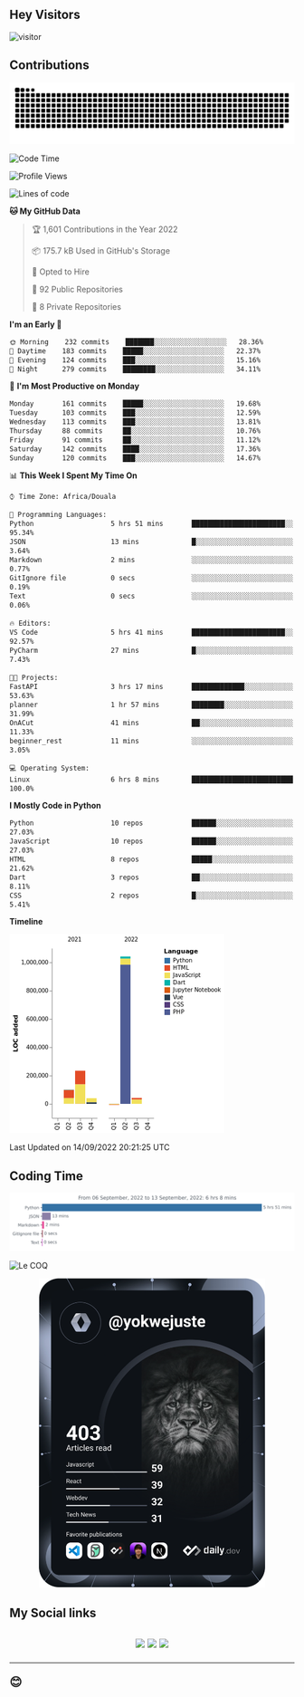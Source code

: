 ## Hey Visitors
![visitor](https://profile-counter.glitch.me/yokwejuste/count.svg)

## Contributions
<p align="center">
  <img src="https://raw.githubusercontent.com/yokwejuste/yokwejuste/output/github-contribution-grid-snake.svg" />
</p>

<!--START_SECTION:waka-->
![Code Time](http://img.shields.io/badge/Code%20Time-1%2C093%20hrs%201%20min-blue)

![Profile Views](http://img.shields.io/badge/Profile%20Views-7-blue)

![Lines of code](https://img.shields.io/badge/From%20Hello%20World%20I%27ve%20Written-1%20Million%20lines%20of%20code-blue)

**🐱 My GitHub Data** 

> 🏆 1,601 Contributions in the Year 2022
 > 
> 📦 175.7 kB Used in GitHub's Storage 
 > 
> 💼 Opted to Hire
 > 
> 📜 92 Public Repositories 
 > 
> 🔑 8 Private Repositories  
 > 
**I'm an Early 🐤** 

```text
🌞 Morning    232 commits    ███████░░░░░░░░░░░░░░░░░░   28.36% 
🌆 Daytime    183 commits    █████░░░░░░░░░░░░░░░░░░░░   22.37% 
🌃 Evening    124 commits    ███░░░░░░░░░░░░░░░░░░░░░░   15.16% 
🌙 Night      279 commits    ████████░░░░░░░░░░░░░░░░░   34.11%

```
📅 **I'm Most Productive on Monday** 

```text
Monday       161 commits    █████░░░░░░░░░░░░░░░░░░░░   19.68% 
Tuesday      103 commits    ███░░░░░░░░░░░░░░░░░░░░░░   12.59% 
Wednesday    113 commits    ███░░░░░░░░░░░░░░░░░░░░░░   13.81% 
Thursday     88 commits     ██░░░░░░░░░░░░░░░░░░░░░░░   10.76% 
Friday       91 commits     ██░░░░░░░░░░░░░░░░░░░░░░░   11.12% 
Saturday     142 commits    ████░░░░░░░░░░░░░░░░░░░░░   17.36% 
Sunday       120 commits    ███░░░░░░░░░░░░░░░░░░░░░░   14.67%

```


📊 **This Week I Spent My Time On** 

```text
⌚︎ Time Zone: Africa/Douala

💬 Programming Languages: 
Python                   5 hrs 51 mins       ███████████████████████░░   95.34% 
JSON                     13 mins             █░░░░░░░░░░░░░░░░░░░░░░░░   3.64% 
Markdown                 2 mins              ░░░░░░░░░░░░░░░░░░░░░░░░░   0.77% 
GitIgnore file           0 secs              ░░░░░░░░░░░░░░░░░░░░░░░░░   0.19% 
Text                     0 secs              ░░░░░░░░░░░░░░░░░░░░░░░░░   0.06%

🔥 Editors: 
VS Code                  5 hrs 41 mins       ███████████████████████░░   92.57% 
PyCharm                  27 mins             █░░░░░░░░░░░░░░░░░░░░░░░░   7.43%

🐱‍💻 Projects: 
FastAPI                  3 hrs 17 mins       █████████████░░░░░░░░░░░░   53.63% 
planner                  1 hr 57 mins        ████████░░░░░░░░░░░░░░░░░   31.99% 
OnACut                   41 mins             ██░░░░░░░░░░░░░░░░░░░░░░░   11.33% 
beginner_rest            11 mins             ░░░░░░░░░░░░░░░░░░░░░░░░░   3.05%

💻 Operating System: 
Linux                    6 hrs 8 mins        █████████████████████████   100.0%

```

**I Mostly Code in Python** 

```text
Python                   10 repos            ██████░░░░░░░░░░░░░░░░░░░   27.03% 
JavaScript               10 repos            ██████░░░░░░░░░░░░░░░░░░░   27.03% 
HTML                     8 repos             █████░░░░░░░░░░░░░░░░░░░░   21.62% 
Dart                     3 repos             ██░░░░░░░░░░░░░░░░░░░░░░░   8.11% 
CSS                      2 repos             █░░░░░░░░░░░░░░░░░░░░░░░░   5.41%

```


**Timeline**

![Chart not found](https://raw.githubusercontent.com/yokwejuste/yokwejuste/master/charts/bar_graph.png) 


 Last Updated on 14/09/2022 20:21:25 UTC
<!--END_SECTION:waka-->

## Coding Time

[![wakatime-stats](https://github.com/yokwejuste/yokwejuste/blob/master/images/stat.svg)](https://wakatime.com/@yokwejuste)

![Le COQ](https://metrics.lecoq.io/yokwejuste/)
<p align="center">
  <a href="#"><img src="https://github.com/yokwejuste/yokwejuste/blob/master/devcard.svg" width="400" alt="Yonkeu K. Steve's Dev Card"/></a>
</p>
<h2>My Social links<h2>
<p align="center">
  <a href="https://twitter.com/yokwejuste"><img src="https://img.shields.io/badge/twitter-%231DA1F2.svg?style=for-the-badge&logo=Twitter&logoColor=white"></a>
  <a href="https://linkedin.com/in/yokwejuste"><img src="https://img.shields.io/badge/linkedin-%230077B5.svg?style=for-the-badge&logo=linkedin&logoColor=white"></a>
  <a href="https://instagram.com/yokwejuste0"><img src="https://img.shields.io/badge/instagram-%23E4405F.svg?style=for-the-badge&logo=Instagram&logoColor=white"></a>
</p>
<hr>
😊
